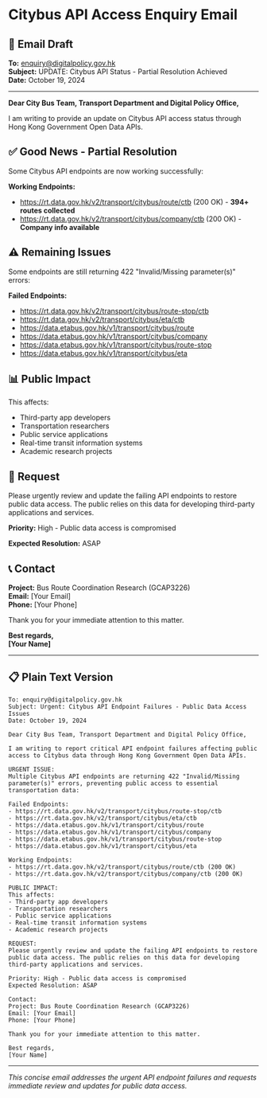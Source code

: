 # Citybus API Access Enquiry Email

## 📧 **Email Draft**

**To:** enquiry@digitalpolicy.gov.hk  
**Subject:** UPDATE: Citybus API Status - Partial Resolution Achieved  
**Date:** October 19, 2024  

---

**Dear City Bus Team, Transport Department and Digital Policy Office,**

I am writing to provide an update on Citybus API access status through Hong Kong Government Open Data APIs.

## ✅ **Good News - Partial Resolution**

Some Citybus API endpoints are now working successfully:

**Working Endpoints:**
- https://rt.data.gov.hk/v2/transport/citybus/route/ctb (200 OK) - **394+ routes collected**
- https://rt.data.gov.hk/v2/transport/citybus/company/ctb (200 OK) - **Company info available**

## ⚠️ **Remaining Issues**

Some endpoints are still returning 422 "Invalid/Missing parameter(s)" errors:

**Failed Endpoints:**
- https://rt.data.gov.hk/v2/transport/citybus/route-stop/ctb
- https://rt.data.gov.hk/v2/transport/citybus/eta/ctb
- https://data.etabus.gov.hk/v1/transport/citybus/route
- https://data.etabus.gov.hk/v1/transport/citybus/company
- https://data.etabus.gov.hk/v1/transport/citybus/route-stop
- https://data.etabus.gov.hk/v1/transport/citybus/eta

## 📊 **Public Impact**

This affects:
- Third-party app developers
- Transportation researchers
- Public service applications
- Real-time transit information systems
- Academic research projects

## 🔧 **Request**

Please urgently review and update the failing API endpoints to restore public data access. The public relies on this data for developing third-party applications and services.

**Priority:** High - Public data access is compromised

**Expected Resolution:** ASAP

## 📞 **Contact**

**Project:** Bus Route Coordination Research (GCAP3226)  
**Email:** [Your Email]  
**Phone:** [Your Phone]  

Thank you for your immediate attention to this matter.

**Best regards,**  
**[Your Name]**

---

## 📋 **Plain Text Version**

```
To: enquiry@digitalpolicy.gov.hk
Subject: Urgent: Citybus API Endpoint Failures - Public Data Access Issues
Date: October 19, 2024

Dear City Bus Team, Transport Department and Digital Policy Office,

I am writing to report critical API endpoint failures affecting public access to Citybus data through Hong Kong Government Open Data APIs.

URGENT ISSUE:
Multiple Citybus API endpoints are returning 422 "Invalid/Missing parameter(s)" errors, preventing public access to essential transportation data:

Failed Endpoints:
- https://rt.data.gov.hk/v2/transport/citybus/route-stop/ctb
- https://rt.data.gov.hk/v2/transport/citybus/eta/ctb
- https://data.etabus.gov.hk/v1/transport/citybus/route
- https://data.etabus.gov.hk/v1/transport/citybus/company
- https://data.etabus.gov.hk/v1/transport/citybus/route-stop
- https://data.etabus.gov.hk/v1/transport/citybus/eta

Working Endpoints:
- https://rt.data.gov.hk/v2/transport/citybus/route/ctb (200 OK)
- https://rt.data.gov.hk/v2/transport/citybus/company/ctb (200 OK)

PUBLIC IMPACT:
This affects:
- Third-party app developers
- Transportation researchers
- Public service applications
- Real-time transit information systems
- Academic research projects

REQUEST:
Please urgently review and update the failing API endpoints to restore public data access. The public relies on this data for developing third-party applications and services.

Priority: High - Public data access is compromised
Expected Resolution: ASAP

Contact:
Project: Bus Route Coordination Research (GCAP3226)
Email: [Your Email]
Phone: [Your Phone]

Thank you for your immediate attention to this matter.

Best regards,
[Your Name]
```

---

*This concise email addresses the urgent API endpoint failures and requests immediate review and updates for public data access.*